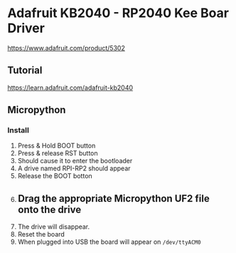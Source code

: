 # Adafruit KB2040 - RP2040 Kee Boar Driver
https://www.adafruit.com/product/5302

## Tutorial
https://learn.adafruit.com/adafruit-kb2040

## Micropython

### Install
1. Press & Hold BOOT button
2. Press & release RST button
3. Should cause it to enter the bootloader
4. A drive named RPI-RP2 should appear
5. Release the BOOT botton
6. Drag the appropriate Micropython UF2 file onto the drive
   -
7. The drive will disappear.
8. Reset the board
9.  When plugged into USB the board will appear on `/dev/ttyACM0`
